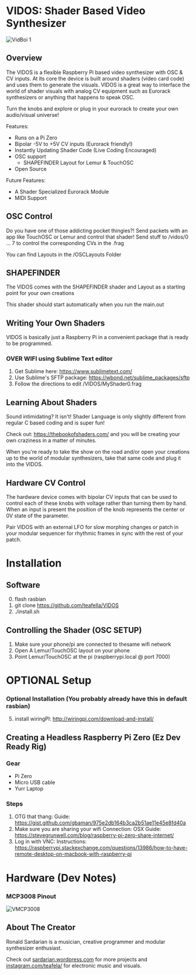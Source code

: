 # VIDOS: Shader Based Video Synthesizer

![VidBoi 1](https://github.com/teafella/VIDOS/blob/master/images/IMGP1873.jpg?raw=true)
## Overview

The VIDOS is a flexible Raspberry Pi based video synthesizer with OSC & CV inputs. At its core the device is built around shaders (video card code) and uses them to generate the visuals. VIDOS is a great way to interface the world of shader visuals with analog CV equipment such as Eurorack synthesizers or anything that happens to speak OSC.

Turn the knobs and explore or plug in your eurorack to create your own audio/visual universe!

Features:
- Runs on a Pi Zero
- Bipolar -5V to +5V CV inputs (Eurorack friendly!)
- Instantly Updating Shader Code (Live Coding Encouraged)
- OSC support
	- SHAPEFINDER Layout for Lemur & TouchOSC
- Open Source

Future Features:
- A Shader Specialized Eurorack Module
- MIDI Support

## OSC Control
Do you have one of those addicting pocket thingies?! Send packets with an app like TouchOSC or Lemur and control that shader! Send stuff to /vidos/0 ... 7 to control the corresponding CVs in the .frag

You can find Layouts in the /OSCLayouts Folder

## SHAPEFINDER 
The VIDOS comes with the SHAPEFINDER shader and Layout as a starting point for your own creations

This shader should start automatically when you run the main.out

## Writing Your Own Shaders

VIDOS is basically just a Raspberry Pi in a convenient package that is ready to be programmed.

### OVER WIFI using Sublime Text editor
1. Get Sublime here: https://www.sublimetext.com/
2. Use Sublime's SFTP package: https://wbond.net/sublime_packages/sftp
3. Follow the directions to edit /VIDOS/MyShader0.frag


## Learning About Shaders
Sound intimidating? It isn't! Shader Language is only slightly different from regular C based coding and is super fun!

Check out: https://thebookofshaders.com/ and you will be creating your own craziness in a matter of minutes.

When you're ready to take the show on the road and/or open your creations up to the world of modular synthesizers, take that same code and plug it into the VIDOS.

## Hardware CV Control
The hardware device comes with bipolar CV inputs that can be used to control each of these knobs with voltage rather than turning them by hand. When an input is present the position of the knob represents the center or 0V state of the parameter.

Pair VIDOS with an external LFO for slow morphing changes or patch in your modular sequencer for rhythmic frames in sync with the rest of your patch.

# Installation
## Software
0. flash rasbian
8. git clone https://github.com/teafella/VIDOS
59. ./install.sh


## Controlling the Shader (OSC SETUP)
1. Make sure your phone/pi are connected to thesame wifi network
2. Open A Lemur/TouchOSC layout on your phone
3. Point Lemur/TouchOSC at the pi (raspberrypi.local @ port 7000)

# OPTIONAL Setup
### Optional Installation (You probably already have this in default rasbian)
5. install wiringPI: http://wiringpi.com/download-and-install/

## Creating a Headless Raspberry Pi Zero (Ez Dev Ready Rig)

### Gear
- Pi Zero
- Micro USB cable
- Yurr Laptop

### Steps
1. OTG that thang:
		Guide: https://gist.github.com/gbaman/975e2db164b3ca2b51ae11e45e8fd40a 
2. Make sure you are sharing your wifi Connection: 
		OSX Guide: https://stevegrunwell.com/blog/raspberry-pi-zero-share-internet/
3. Log in with VNC: 
		Instructions: https://raspberrypi.stackexchange.com/questions/13986/how-to-have-remote-desktop-on-macbook-with-raspberry-pi

# Hardware (Dev Notes)

### MCP3008 Pinout
![VMCP3008](https://github.com/teafella/VIDOS/blob/master/images/MCP3008Pinout.gif)


## About The Creator
Ronald Sardarian is a musician, creative programmer and modular synthesizer enthusiast.

Check out [sardarian.wordpress.com](sardarian.wordpress.com) for more projects and [instagram.com/teafela/](instagram.com/teafela) for electronic music and visuals.


